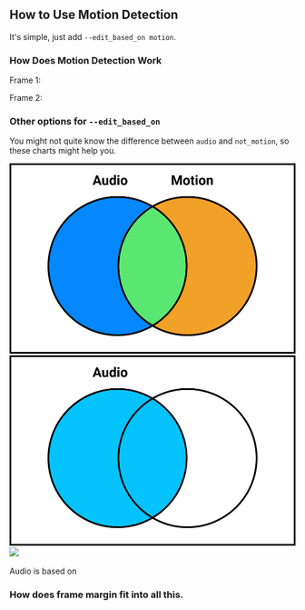 ## How to Use Motion Detection


It's simple, just add `--edit_based_on motion`.


### How Does Motion Detection Work

Frame 1:



Frame 2:


### Other options for `--edit_based_on`

You might not quite know the difference between `audio` and `not_motion`, so these charts might help you.

<img src="example.png">


<img src="audio.png">

<img src="no_audio.png">

Audio is based on

### How does frame margin fit into all this.
